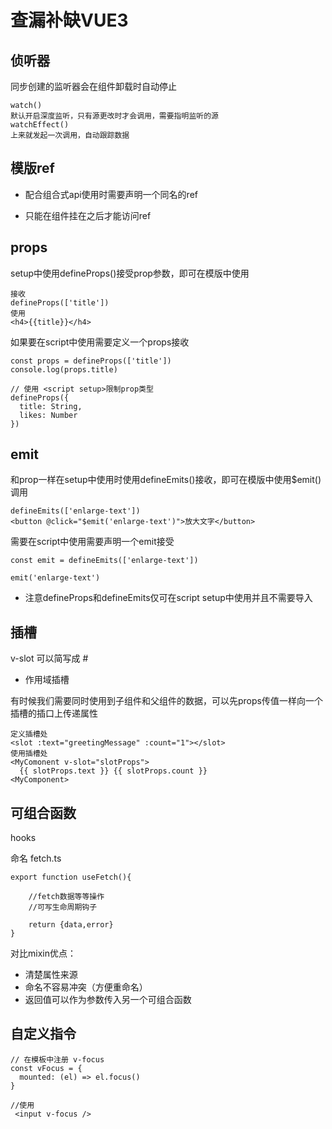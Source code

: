 # 查漏补缺VUE3

## 侦听器

同步创建的监听器会在组件卸载时自动停止

```
watch()
默认开启深度监听，只有源更改时才会调用，需要指明监听的源
watchEffect()
上来就发起一次调用，自动跟踪数据
```

## 模版ref

* 配合组合式api使用时需要声明一个同名的ref

* 只能在组件挂在之后才能访问ref

##  props

setup中使用defineProps()接受prop参数，即可在模版中使用

```
接收
defineProps(['title'])
使用
<h4>{{title}}</h4>
```

如果要在script中使用需要定义一个props接收

```
const props = defineProps(['title'])
console.log(props.title)

// 使用 <script setup>限制prop类型
defineProps({
  title: String,
  likes: Number
})
```

## emit

和prop一样在setup中使用时使用defineEmits()接收，即可在模版中使用$emit()调用

```
defineEmits(['enlarge-text'])
<button @click="$emit('enlarge-text')">放大文字</button>
```

需要在script中使用需要声明一个emit接受

```
const emit = defineEmits(['enlarge-text'])

emit('enlarge-text')
```

* 注意defineProps和defineEmits仅可在script setup中使用并且不需要导入

## 插槽 

v-slot 可以简写成 #



* 作用域插槽

有时候我们需要同时使用到子组件和父组件的数据，可以先props传值一样向一个插槽的插口上传递属性

```
定义插槽处
<slot :text="greetingMessage" :count="1"></slot>
使用插槽处
<MyComonent v-slot="slotProps">
  {{ slotProps.text }} {{ slotProps.count }}
<MyComponent>
```

##  可组合函数

hooks

命名 fetch.ts

```
export function useFetch(){
	
	//fetch数据等等操作
	//可写生命周期钩子
	
	return {data,error}
}
```

对比mixin优点：

* 清楚属性来源
* 命名不容易冲突（方便重命名）
* 返回值可以作为参数传入另一个可组合函数

## 自定义指令

```
// 在模板中注册 v-focus
const vFocus = {
  mounted: (el) => el.focus()
}

//使用
 <input v-focus />
```

